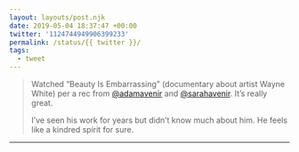```yaml
---
layout: layouts/post.njk
date: 2019-05-04 18:37:47 +00:00
twitter: '1124744949906399233'
permalink: /status/{{ twitter }}/
tags: 
  - tweet
---
```


> Watched “Beauty Is Embarrassing” (documentary about artist Wayne White) per a rec from [@adamavenir](https://twitter.com/adamavenir) and [@sarahavenir](https://twitter.com/sarahavenir). It’s really great.
> 
> I’ve seen his work for years but didn’t know much about him. He feels like a kindred spirit for sure.

---
